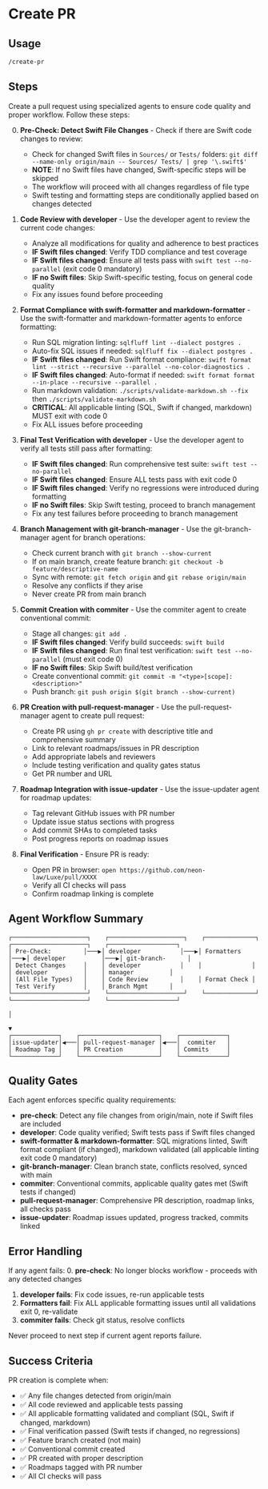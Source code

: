# Create PR

## Usage

```txt
/create-pr
```

## Steps

Create a pull request using specialized agents to ensure code quality and proper workflow. Follow these steps:

0. **Pre-Check: Detect Swift File Changes** - Check if there are Swift code changes to review:
   - Check for changed Swift files in `Sources/` or `Tests/` folders:
     `git diff --name-only origin/main -- Sources/ Tests/ | grep '\.swift$'`
   - **NOTE**: If no Swift files have changed, Swift-specific steps will be skipped
   - The workflow will proceed with all changes regardless of file type
   - Swift testing and formatting steps are conditionally applied based on changes detected

1. **Code Review with developer** - Use the developer agent to review the current code changes:
   - Analyze all modifications for quality and adherence to best practices
   - **IF Swift files changed**: Verify TDD compliance and test coverage
   - **IF Swift files changed**: Ensure all tests pass with `swift test --no-parallel` (exit code 0 mandatory)
   - **IF no Swift files**: Skip Swift-specific testing, focus on general code quality
   - Fix any issues found before proceeding

2. **Format Compliance with swift-formatter and markdown-formatter** - Use the swift-formatter and markdown-formatter
   agents to enforce formatting:
   - Run SQL migration linting: `sqlfluff lint --dialect postgres .`
   - Auto-fix SQL issues if needed: `sqlfluff fix --dialect postgres .`
   - **IF Swift files changed**: Run Swift format compliance:
     `swift format lint --strict --recursive --parallel --no-color-diagnostics .`
   - **IF Swift files changed**: Auto-format if needed: `swift format format --in-place --recursive --parallel .`
   - Run markdown validation: `./scripts/validate-markdown.sh --fix` then `./scripts/validate-markdown.sh`
   - **CRITICAL**: All applicable linting (SQL, Swift if changed, markdown) MUST exit with code 0
   - Fix ALL issues before proceeding

3. **Final Test Verification with developer** - Use the developer agent to verify all tests
   still pass after formatting:
   - **IF Swift files changed**: Run comprehensive test suite: `swift test --no-parallel`
   - **IF Swift files changed**: Ensure ALL tests pass with exit code 0
   - **IF Swift files changed**: Verify no regressions were introduced during formatting
   - **IF no Swift files**: Skip Swift testing, proceed to branch management
   - Fix any test failures before proceeding to branch management

4. **Branch Management with git-branch-manager** - Use the git-branch-manager agent for branch operations:
   - Check current branch with `git branch --show-current`
   - If on main branch, create feature branch: `git checkout -b feature/descriptive-name`
   - Sync with remote: `git fetch origin` and `git rebase origin/main`
   - Resolve any conflicts if they arise
   - Never create PR from main branch

5. **Commit Creation with commiter** - Use the commiter agent to create conventional commit:
   - Stage all changes: `git add .`
   - **IF Swift files changed**: Verify build succeeds: `swift build`
   - **IF Swift files changed**: Run final test verification: `swift test --no-parallel` (must exit code 0)
   - **IF no Swift files**: Skip Swift build/test verification
   - Create conventional commit: `git commit -m "<type>[scope]: <description>"`
   - Push branch: `git push origin $(git branch --show-current)`

6. **PR Creation with pull-request-manager** - Use the pull-request-manager agent to create pull request:
   - Create PR using `gh pr create` with descriptive title and comprehensive summary
   - Link to relevant roadmaps/issues in PR description
   - Add appropriate labels and reviewers
   - Include testing verification and quality gates status
   - Get PR number and URL

7. **Roadmap Integration with issue-updater** - Use the issue-updater agent for roadmap updates:
   - Tag relevant GitHub issues with PR number
   - Update issue status sections with progress
   - Add commit SHAs to completed tasks
   - Post progress reports on roadmap issues

8. **Final Verification** - Ensure PR is ready:
   - Open PR in browser: `open https://github.com/neon-law/Luxe/pull/XXXX`
   - Verify all CI checks will pass
   - Confirm roadmap linking is complete

## Agent Workflow Summary

```text
┌─────────────────────┐    ┌─────────────────────┐    ┌──────────────┐    ┌─────────────────────┐    ┌───────────────────┐
│ Pre-Check:         │───▶│ developer           │───▶│ Formatters   │───▶│ developer          │───▶│ git-branch-      │
│ Detect Changes     │    │ developer           │    │              │    │ developer          │    │ manager          │
│ (All File Types)   │    │ Code Review         │    │ Format Check │    │ Test Verify        │    │ Branch Mgmt      │
└─────────────────────┘    └─────────────────────┘    └──────────────┘    └─────────────────────┘    └───────────────────┘
                                                                                                    │
                                                                                                    ▼
┌─────────────┐    ┌──────────────────────┐    ┌─────────────┐
│issue-updater│◀───│ pull-request-manager │◀───│  commiter   │
│ Roadmap Tag │    │ PR Creation          │    │ Commits     │
└─────────────┘    └──────────────────────┘    └─────────────┘
```

## Quality Gates

Each agent enforces specific quality requirements:

- **pre-check**: Detect any file changes from origin/main, note if Swift files are included
- **developer**: Code quality verified; Swift tests pass if Swift files changed
- **swift-formatter & markdown-formatter**: SQL migrations linted, Swift format compliant (if changed), markdown validated
  (all applicable linting exit code 0 mandatory)
- **git-branch-manager**: Clean branch state, conflicts resolved, synced with main
- **commiter**: Conventional commits, applicable quality gates met (Swift tests if changed)
- **pull-request-manager**: Comprehensive PR description, roadmap links, all checks pass
- **issue-updater**: Roadmap issues updated, progress tracked, commits linked

## Error Handling

If any agent fails:
0. **pre-check**: No longer blocks workflow - proceeds with any detected changes
1. **developer fails**: Fix code issues, re-run applicable tests
2. **Formatters fail**: Fix ALL applicable formatting issues until all validations exit 0, re-validate
3. **commiter fails**: Check git status, resolve conflicts

Never proceed to next step if current agent reports failure.

## Success Criteria

PR creation is complete when:
- ✅ Any file changes detected from origin/main
- ✅ All code reviewed and applicable tests passing
- ✅ All applicable formatting validated and compliant (SQL, Swift if changed, markdown)
- ✅ Final verification passed (Swift tests if changed, no regressions)
- ✅ Feature branch created (not main)
- ✅ Conventional commit created
- ✅ PR created with proper description
- ✅ Roadmaps tagged with PR number
- ✅ All CI checks will pass
